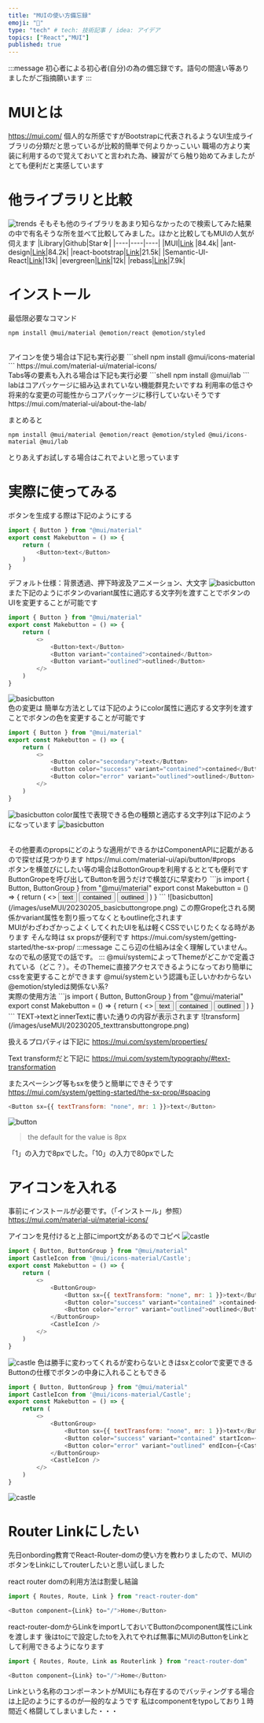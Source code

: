 ```yaml
---
title: "MUIの使い方備忘録"
emoji: "👻"
type: "tech" # tech: 技術記事 / idea: アイデア
topics: ["React","MUI"]
published: true
---
```

:::message
 初心者による初心者(自分)の為の備忘録です。語句の間違い等ありましたがご指摘願います
:::
<br>
# MUIとは
https://mui.com/
個人的な所感ですがBootstrapに代表されるようなUI生成ライブラリの分類だと思っているが比較的簡単で何よりかっこいい
職場の方より実装に利用するので覚えておいてと言われた為、練習がてら触り始めてみましたがとても便利だと実感しています

# 他ライブラリと比較
![trends](/images/useMUI/20230205_npmtrend.png)
そもそも他のライブラリをあまり知らなかったので検索してみた結果の中で有名そうな所を並べて比較してみました。ほかと比較してもMUIの人気が伺えます
|Library|Github|Star☆|
|----|----|----|
|MUI|[Link](https://github.com/mui/material-ui) |84.4k|
|ant-design|[Link](https://github.com/ant-design/ant-design/)|84.2k|
|react-bootstrap|[Link](https://github.com/react-bootstrap/react-bootstrap)|21.5k|
|Semantic-UI-React|[Link](https://github.com/Semantic-Org/Semantic-UI-React)|13k|
|evergreen|[Link](https://github.com/segmentio/evergreen)|12k|
|rebass|[Link](https://github.com/rebassjs/rebass)|7.9k|




# インストール
最低限必要なコマンド
```shell
npm install @mui/material @emotion/react @emotion/styled
```
<br>
アイコンを使う場合は下記も実行必要
```shell
npm install @mui/icons-material
```
https://mui.com/material-ui/material-icons/

<br>
Tabs等の要素も入れる場合は下記も実行必要
```shell
npm install @mui/lab
```
labはコアパッケージに組み込まれていない機能群見たいですね
利用率の低さや将来的な変更の可能性からコアパッケージに移行していないそうです
https://mui.com/material-ui/about-the-lab/

まとめると
```shell
npm install @mui/material @emotion/react @emotion/styled @mui/icons-material @mui/lab
```
とりあえずお試しする場合はこれでよいと思っています

# 実際に使ってみる
ボタンを生成する際は下記のようにする
```js
import { Button } from "@mui/material"
export const Makebutton = () => {
    return (
        <Button>text</Button>
    )
}
```
デフォルト仕様：背景透過、押下時波及アニメーション、大文字
![basicbutton](/images/useMUI/20230205_basicbutton.png)
<br>
また下記のようにボタンのvariant属性に適応する文字列を渡すことでボタンのUIを変更することが可能です
```js
import { Button } from "@mui/material"
export const Makebutton = () => {
    return (
        <>
            <Button>text</Button>
            <Button variant="contained">contained</Button>
            <Button variant="outlined">outlined</Button>
        </>
    )
}
```
![basicbutton](/images/useMUI/20230205_variantbutton.png)
<br>
色の変更は
簡単な方法としては下記のようにcolor属性に適応する文字列を渡すことでボタンの色を変更することが可能です
```js
import { Button } from "@mui/material"
export const Makebutton = () => {
    return (
        <>
            <Button color="secondary">text</Button>
            <Button color="success" variant="contained">contained</Button>
            <Button color="error" variant="outlined">outlined</Button>
        </>
    )
}
```
![basicbutton](/images/useMUI/20230205_colorbutton.png)
color属性で表現できる色の種類と適応する文字列は下記のようになっています
![basicbutton](/images/useMUI/20230205_colorpalet.png)

<br>
その他要素のpropsにどのような適用ができるかはComponentAPIに記載があるので探せば見つかります
https://mui.com/material-ui/api/button/#props

<br>
ボタンを横並びにしたい等の場合はBottonGroupを利用するととても便利です
ButtonGropeを呼び出してButtonを囲うだけで横並びに早変わり
```js
import { Button, ButtonGroup } from "@mui/material"
export const Makebutton = () => {
    return (
        <>
            <ButtonGroup>
                <Button>text</Button>
                <Button color="success" variant="contained" >contained</Button>
                <Button color="error" variant="outlined">outlined</Button>
            </ButtonGroup>
        </>
    )
}
```
![basicbutton](/images/useMUI/20230205_basicbuttongrope.png)
この際Grope化される関係かvariant属性を割り振ってなくともoutline化されます

<br>
MUIがわざわざかっこよくしてくれたUIを私は軽くCSSでいじりたくなる時があります
そんな時は sx propsが便利です
https://mui.com/system/getting-started/the-sx-prop/
:::message
ここら辺の仕組みは全く理解していません。なので私の感覚での話です。
:::
@mui/systemによってThemeがどこかで定義されている（どこ？）。そのThemeに直接アクセスできるようになっており簡単にcssを変更することができます @mui/systemという認識も正しいかわからない @emotion/styledは関係ない系?
<br>
実際の使用方法
```js
import { Button, ButtonGroup } from "@mui/material"
export const Makebutton = () => {
    return (
        <>
            <ButtonGroup>
                <Button sx={{ textTransform: "none" }}>text</Button>
                <Button color="success" variant="contained" >contained</Button>
                <Button color="error" variant="outlined">outlined</Button>
            </ButtonGroup>
        </>
    )
}
```
TEXT→textとinnerTextに書いた通りの内容が表示されます
![transform](/images/useMUI/20230205_texttransbuttongrope.png)


扱えるプロパティは下記に
https://mui.com/system/properties/

Text transformだと下記に
https://mui.com/system/typography/#text-transformation

またスペーシング等もsxを使うと簡単にできそうです
https://mui.com/system/getting-started/the-sx-prop/#spacing
```js
<Button sx={{ textTransform: "none", mr: 1 }}>text</Button>
```
![button](/images/useMUI/20230205_texttransbuttongrope_mr.png)
>the default for the value is 8px

「1」の入力で8pxでした。「10」の入力で80pxでした


# アイコンを入れる
事前にインストールが必要です。（「インストール」参照）
https://mui.com/material-ui/material-icons/

アイコンを見付けると上部にimport文があるのでコピペ
![castle](/images/useMUI/20230205_basicicon.png)
```js
import { Button, ButtonGroup } from "@mui/material"
import CastleIcon from '@mui/icons-material/Castle';
export const Makebutton = () => {
    return (
        <>
            <ButtonGroup>
                <Button sx={{ textTransform: "none", mr: 1 }}>text</Button>
                <Button color="success" variant="contained" >contained</Button>
                <Button color="error" variant="outlined">outlined</Button>
            </ButtonGroup>
            <CastleIcon />
        </>
    )
}
```
![castle](/images/useMUI/20230205_addicon.png)
色は勝手に変わってくれるが変わらないときはsxとcolorで変更できる
<br>
Buttonの仕様でボタンの中身に入れることもできる
```js
import { Button, ButtonGroup } from "@mui/material"
import CastleIcon from '@mui/icons-material/Castle';
export const Makebutton = () => {
    return (
        <>
            <ButtonGroup>
                <Button sx={{ textTransform: "none", mr: 1 }}>text</Button>
                <Button color="success" variant="contained" startIcon={<CastleIcon />} >contained</Button>
                <Button color="error" variant="outlined" endIcon={<CastleIcon />}>outlined</Button>
            </ButtonGroup>
            <CastleIcon />
        </>
    )
}
```
![castle](/images/useMUI/20230205_buttonicon.png)

# Router Linkにしたい
先日onbording教育でReact-Router-domの使い方を教わりましたので、MUIのボタンをLinkにしてrouterしたいと思い試しました

react router domの利用方法は割愛し結論

```js
import { Routes, Route, Link } from "react-router-dom"

<Button component={Link} to="/">Home</Button>
```
react-router-domからLinkをimportしておいてButtonのcomponent属性にLinkを渡します
後はtoに<Route>で設定したtoを入れてやれば無事にMUIのButtonをLinkとして利用できるようになります
```js
import { Routes, Route, Link as Routerlink } from "react-router-dom"

<Button component={Link} to="/">Home</Button>
```
Linkという名称のコンポーネントがMUIにも存在するのでバッティングする場合は上記のようにするのが一般的なようです
私はcomponentをtypoしており１時間近く格闘してしまいました・・・